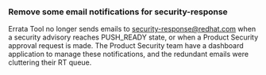 ### Remove some email notifications for security-response

Errata Tool no longer sends emails to security-response@redhat.com when a
security advisory reaches PUSH_READY state, or when a Product Security
approval request is made. The Product Security team have a dashboard
application to manage these notifications, and the redundant emails were
cluttering their RT queue.

